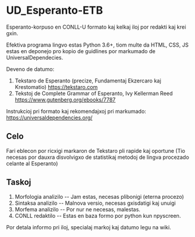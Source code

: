 # UD_Esperanto-ETB

Esperanto-korpuso en CONLL-U formato kaj kelkaj iloj por redakti kaj krei gxin.

Efektiva programa lingvo estas Python 3.6+, tiom multe da HTML, CSS, JS estas en deponejo pro kopio de guidlines por markumado de UniversalDependecies.

Deveno de datumo:
1) Tekstaro de Esperanto (precize, Fundamentaj Ekzercaro kaj Krestomatio) https://tekstaro.com
2) Tekstoj de Complete Grammar of Esperanto, Ivy Kellerman Reed https://www.gutenberg.org/ebooks/7787

Instrukcioj pri formato kaj rekomendajxoj pri markumado: https://universaldependencies.org/

## Celo
 Fari eblecon por ricxigi markaron de Tekstaro pli rapide kaj oportune (Tio necesas por dauxra disvolvigxo de statistikaj metodoj de lingva procezado celante al Esperanto)

## Taskoj 
1) Morfologia analizilo -- Jam estas, necesas plibonigi (eterna procezo)
2) Sintaksa analizilo -- Malnova versio, necesas gxisdatigi kaj unuigi
3) Morfema analizilo -- Por nur ne necesas, malestas.
4) CONLL redaktilo -- Estas en baza formo por python kun npyscreen.

Por detala informo pri iloj, specialaj markoj kaj datumo legu na wiki.
